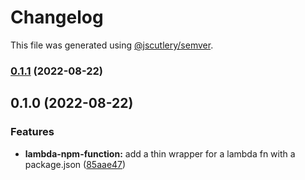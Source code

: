 # Changelog

This file was generated using [@jscutlery/semver](https://github.com/jscutlery/semver).

### [0.1.1](https://github.com/justicointeractive/ji-constructs/compare/cdk-lambda-npm-function-0.1.0...cdk-lambda-npm-function-0.1.1) (2022-08-22)

## 0.1.0 (2022-08-22)


### Features

* **lambda-npm-function:** add a thin wrapper for a lambda fn with a package.json ([85aae47](https://github.com/justicointeractive/ji-constructs/commit/85aae47da987d573e19526474dbaebbc2a3f573c))
